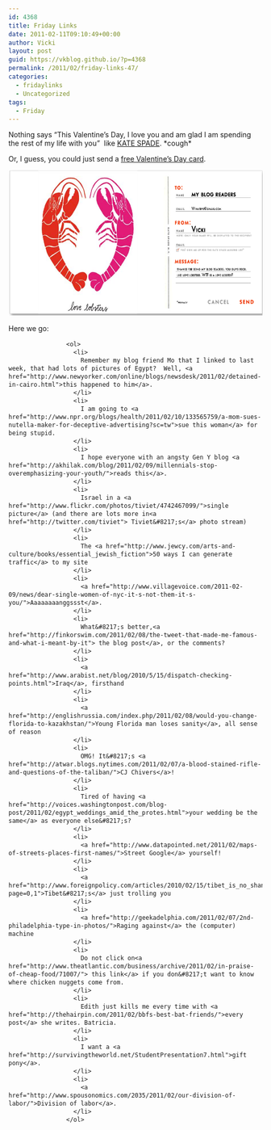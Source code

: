 ```yaml
---
id: 4368
title: Friday Links
date: 2011-02-11T09:10:49+00:00
author: Vicki
layout: post
guid: https://vkblog.github.io/?p=4368
permalink: /2011/02/friday-links-47/
categories:
  - fridaylinks
  - Uncategorized
tags:
  - Friday
---
```

Nothing says &#8220;This Valentine&#8217;s Day, I love you and am glad I am spending the rest of my life with you&#8221;  like [KATE SPADE](http://www.katespade.com/family/index.jsp?categoryId=2180761). \*cough\*

Or, I guess, you could just send a [free Valentine&#8217;s Day card](http://www.katespade.info/?section=bmine).

[<img class="size-full wp-image-4370 alignleft" title="Screen shot 2011-02-11 at 8.55.45 AM" src="https://raw.githubusercontent.com/vkblog/vkblog.github.io/master/public/img/2011/02/Screen-shot-2011-02-11-at-8.55.45-AM.png" alt="" width="627" height="288" />](https://raw.githubusercontent.com/vkblog/vkblog.github.io/master/public/img/2011/02/Screen-shot-2011-02-11-at-8.55.45-AM.png)

<p style="text-align: left;">
  <p style="text-align: left;">
    <p style="text-align: left;">
      <p style="text-align: left;">
        <p style="text-align: left;">
          <p style="text-align: left;">
            <p style="text-align: left;">
              <p style="text-align: left;">
                <p style="text-align: left;">
                  <p style="text-align: left;">
                    <p style="text-align: left;">
                      Here we go:
                    </p>
                    
                    <ol>
                      <li>
                        Remember my blog friend Mo that I linked to last week, that had lots of pictures of Egypt?  Well, <a href="http://www.newyorker.com/online/blogs/newsdesk/2011/02/detained-in-cairo.html">this happened to him</a>.
                      </li>
                      <li>
                        I am going to <a href="http://www.npr.org/blogs/health/2011/02/10/133565759/a-mom-sues-nutella-maker-for-deceptive-advertising?sc=tw">sue this woman</a> for being stupid.
                      </li>
                      <li>
                        I hope everyone with an angsty Gen Y blog <a href="http://akhilak.com/blog/2011/02/09/millennials-stop-overemphasizing-your-youth/">reads this</a>.
                      </li>
                      <li>
                        Israel in a <a href="http://www.flickr.com/photos/tiviet/4742467099/">single picture</a> (and there are lots more in<a href="http://twitter.com/tiviet"> Tiviet&#8217;s</a> photo stream)
                      </li>
                      <li>
                        The <a href="http://www.jewcy.com/arts-and-culture/books/essential_jewish_fiction">50 ways I can generate traffic</a> to my site
                      </li>
                      <li>
                        <a href="http://www.villagevoice.com/2011-02-09/news/dear-single-women-of-nyc-it-s-not-them-it-s-you/">Aaaaaaaanggssst</a>.
                      </li>
                      <li>
                        What&#8217;s better,<a href="http://finkorswim.com/2011/02/08/the-tweet-that-made-me-famous-and-what-i-meant-by-it"> the blog post</a>, or the comments?
                      </li>
                      <li>
                        <a href="http://www.arabist.net/blog/2010/5/15/dispatch-checking-points.html">Iraq</a>, firsthand
                      </li>
                      <li>
                        <a href="http://englishrussia.com/index.php/2011/02/08/would-you-change-florida-to-kazakhstan/">Young Florida man loses sanity</a>, all sense of reason
                      </li>
                      <li>
                        OMG! It&#8217;s <a href="http://atwar.blogs.nytimes.com/2011/02/07/a-blood-stained-rifle-and-questions-of-the-taliban/">CJ Chivers</a>!
                      </li>
                      <li>
                        Tired of having <a href="http://voices.washingtonpost.com/blog-post/2011/02/egypt_weddings_amid_the_protes.html">your wedding be the same</a> as everyone else&#8217;s?
                      </li>
                      <li>
                        <a href="http://www.datapointed.net/2011/02/maps-of-streets-places-first-names/">Street Google</a> yourself!
                      </li>
                      <li>
                        <a href="http://www.foreignpolicy.com/articles/2010/02/15/tibet_is_no_shangri_la?page=0,1">Tibet&#8217;s</a> just trolling you
                      </li>
                      <li>
                        <a href="http://geekadelphia.com/2011/02/07/2nd-philadelphia-type-in-photos/">Raging against</a> the (computer) machine
                      </li>
                      <li>
                        Do not click on<a href="http://www.theatlantic.com/business/archive/2011/02/in-praise-of-cheap-food/71007/"> this link</a> if you don&#8217;t want to know where chicken nuggets come from.
                      </li>
                      <li>
                        Edith just kills me every time with <a href="http://thehairpin.com/2011/02/bbfs-best-bat-friends/">every post</a> she writes. Batricia.
                      </li>
                      <li>
                        I want a <a href="http://survivingtheworld.net/StudentPresentation7.html">gift pony</a>.
                      </li>
                      <li>
                        <a href="http://www.spousonomics.com/2035/2011/02/our-division-of-labor/">Division of labor</a>.
                      </li>
                    </ol>
